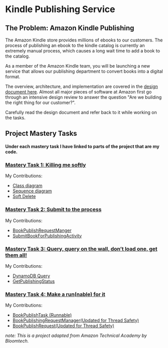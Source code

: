 # Kindle Publishing Service

## The Problem: Amazon Kindle Publishing

The Amazon Kindle store provides millions of ebooks to our customers. The process of publishing an
ebook to the kindle catalog is currently an extremely manual process, which causes a long wait time
to add a book to the catalog.

As a member of the Amazon Kindle team, you will be launching a new service that allows our
publishing department to convert books into a digital format.

The overview, architecture, and implementation are covered in the [design document here](DESIGN_DOCUMENT.md). Almost all major pieces of software at Amazon first go through an intensive design
review to answer the question "Are we building the right thing for our customer?".

Carefully read the design document and refer back to it while working on the tasks.

## Project Mastery Tasks

#### Under each mastery task I have linked to parts of the project that are my code.  
### [Mastery Task 1: Killing me softly](tasks/MasteryTask01.md)

My Contributions:   
- [Class diagram](src/resources/mastery-task1-kindle-publishing-CD.puml)  
- [Sequence diagram](src/resources/mastery-task1-remove-book-SD.puml)  
- [Soft Delete](src/com/amazon/ata/kindlepublishingservice/dao/CatalogDao.java)  

### [Mastery Task 2: Submit to the process](tasks/MasteryTask02.md)

My Contributions:
- [BookPublishRequestManger](src/com/amazon/ata/kindlepublishingservice/publishing/BookPublishingRequestManager.java)  
- [SubmitBookForPublishingActivity](src/com/amazon/ata/kindlepublishingservice/activity/SubmitBookForPublishingActivity.java) 

### [Mastery Task 3: Query, query on the wall, don’t load one, get them all!](tasks/MasteryTask03.md)

My Contributions:
- [DynamoDB Query](src/com/amazon/ata/kindlepublishingservice/dao/PublishingStatusDao.java)
- [GetPublishingStatus](src/com/amazon/ata/kindlepublishingservice/activity/GetPublishingStatusActivity.java) 

### [Mastery Task 4: Make a run(nable) for it](tasks/MasteryTask04.md)

My Contributions:
- [BookPublishTask (Runnable)](src/com/amazon/ata/kindlepublishingservice/publishing/BookPublishTask.java)
- [BookPublishingRequestManager(Updated for Thread Safety)](src/com/amazon/ata/kindlepublishingservice/publishing/BookPublishingRequestManager.java)
- [BookPublishRequest(Updated for Thread Safety)](src/com/amazon/ata/kindlepublishingservice/publishing/BookPublishRequest.java)

*note: This is a project adapted from Amazon Technical Academy by Bloomtech.*
